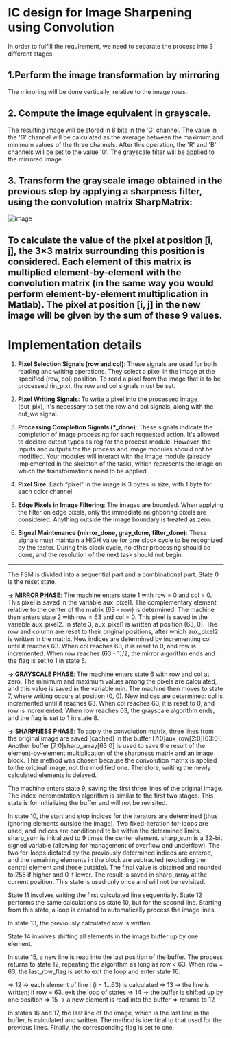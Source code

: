 # IC design for Image Sharpening using Convolution

In order to fulfill the requirement, we need to separate the process into 3 different stages:

## 1.Perform the image transformation by mirroring  
The mirroring will be done vertically, relative to the image rows.

## 2. Compute the image equivalent in grayscale.
The resulting image will be stored in 8 bits in the 'G' channel. The value in the 'G' channel will be calculated as the average between the maximum and minimum values of the three channels. After this operation, the 'R' and 'B' channels will be set to the value '0'. The grayscale filter will be applied to the mirrored image.

## 3. Transform the grayscale image obtained in the previous step by applying a sharpness filter, using the convolution matrix SharpMatrix:
![image](https://github.com/adrianvirlan200/IC-design-for-Image-Sharpening-using-Convolution/assets/74298808/649312ac-a608-4647-92d6-121ee24d46ce)

To calculate the value of the pixel at position [i, j], the 3×3 matrix surrounding this position is considered. Each element of this matrix is multiplied element-by-element with the convolution matrix (in the same way you would perform element-by-element multiplication in Matlab). The pixel at position [i, j] in the new image will be given by the sum of these 9 values.
---------------------------------------------------------------
# Implementation  details

1. **Pixel Selection Signals (row and col)**: These signals are used for both reading and writing operations. They select a pixel in the image at the specified (row, col) position. To read a pixel from the image that is to be processed (in_pix), the row and col signals must be set.

2. **Pixel Writing Signals**: To write a pixel into the processed image (out_pix), it's necessary to set the row and col signals, along with the out_we signal.

3. **Processing Completion Signals (*_done)**: These signals indicate the completion of image processing for each requested action. It's allowed to declare output types as reg for the process module. However, the inputs and outputs for the process and image modules should not be modified. Your modules will interact with the image module (already implemented in the skeleton of the task), which represents the image on which the transformations need to be applied.

4. **Pixel Size**: Each “pixel” in the image is 3 bytes in size, with 1 byte for each color channel.

5. **Edge Pixels in Image Filtering**: The images are bounded. When applying the filter on edge pixels, only the immediate neighboring pixels are considered. Anything outside the image boundary is treated as zero.

6. **Signal Maintenance (mirror_done, gray_done, filter_done)**: These signals must maintain a HIGH value for one clock cycle to be recognized by the tester. During this clock cycle, no other processing should be done, and the resolution of the next task should not begin.

------------------------------------------------------------------

The FSM is divided into a sequential part and a combinational part. State 0 is the reset state.

**-> MIRROR PHASE**:
The machine enters state 1 with row = 0 and col = 0. This pixel is saved in the variable aux_pixel1. The complementary element relative to the center of the matrix (63 - row) is determined. The machine then enters state 2 with row = 63 and col = 0. This pixel is saved in the variable aux_pixel2. In state 3, aux_pixel1 is written at position (63, 0). The row and column are reset to their original positions, after which aux_pixel2 is written in the matrix. New indices are determined by incrementing col until it reaches 63. When col reaches 63, it is reset to 0, and row is incremented. When row reaches (63 - 1)/2, the mirror algorithm ends and the flag is set to 1 in state 5.

**-> GRAYSCALE PHASE**:
The machine enters state 6 with row and col at zero. The minimum and maximum values among the pixels are calculated, and this value is saved in the variable min. The machine then moves to state 7, where writing occurs at position (0, 0). New indices are determined: col is incremented until it reaches 63. When col reaches 63, it is reset to 0, and row is incremented. When row reaches 63, the grayscale algorithm ends, and the flag is set to 1 in state 8.

**-> SHARPNESS PHASE**:
To apply the convolution matrix, three lines from the original image are saved (cached) in the buffer [7:0]aux_row[2:0][63:0]. Another buffer [7:0]sharp_array[63:0] is used to save the result of the element-by-element multiplication of the sharpness matrix and an image block. This method was chosen because the convolution matrix is applied to the original image, not the modified one. Therefore, writing the newly calculated elements is delayed.

The machine enters state 9, saving the first three lines of the original image. The index incrementation algorithm is similar to the first two stages. This state is for initializing the buffer and will not be revisited.

In state 10, the start and stop indices for the iterators are determined (thus ignoring elements outside the image). Two fixed-iteration for-loops are used, and indices are conditioned to be within the determined limits. sharp_sum is initialized to 9 times the center element. sharp_sum is a 32-bit signed variable (allowing for management of overflow and underflow). The two for-loops dictated by the previously determined indices are entered, and the remaining elements in the block are subtracted (excluding the central element and those outside). The final value is obtained and rounded to 255 if higher and 0 if lower. The result is saved in sharp_array at the current position. This state is used only once and will not be revisited.

State 11 involves writing the first calculated line sequentially.
State 12 performs the same calculations as state 10, but for the second line.
Starting from this state, a loop is created to automatically process the image lines.

In state 13, the previously calculated row is written.

State 14 involves shifting all elements in the image buffer up by one element.

In state 15, a new line is read into the last position of the buffer. The process returns to state 12, repeating the algorithm as long as row < 63. When row = 63, the last_row_flag is set to exit the loop and enter state 16.

=> 12 -> each element of line i (i = 1...63) is calculated
=> 13 -> the line is written; if row = 63, exit the loop of states
=> 14 -> the buffer is shifted up by one position
=> 15 -> a new element is read into the buffer
=> returns to 12

In states 16 and 17, the last line of the image, which is the last line in the buffer, is calculated and written. The method is identical to that used for the previous lines. Finally, the corresponding flag is set to one.

